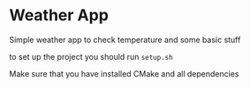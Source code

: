 # Weather App

Simple weather app to check temperature and some basic stuff

to set up the project you should run `setup.sh`

Make sure that you have installed CMake and all dependencies 
